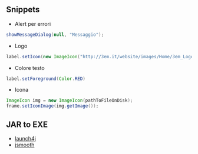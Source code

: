 ## Snippets

- Alert per errori
```java
showMessageDialog(null, "Messaggio");
```

- Logo
```java
label.setIcon(new ImageIcon("http://3em.it/website/images/Home/3em_Logo_SMALL.png"));  
```

- Colore testo
```java
label.setForeground(Color.RED) 
```

- Icona
```java
ImageIcon img = new ImageIcon(pathToFileOnDisk); 
frame.setIconImage(img.getImage());
```


## JAR to EXE
- [launch4j](https://launch4j.sourceforge.net/)
- [jsmooth](https://jsmooth.sourceforge.net/) 
